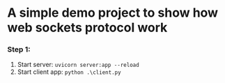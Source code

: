 # A simple demo project to show how web sockets protocol work

### Step 1:
1. Start server: 
    `uvicorn server:app --reload`
2. Start client app:
    `python .\client.py`